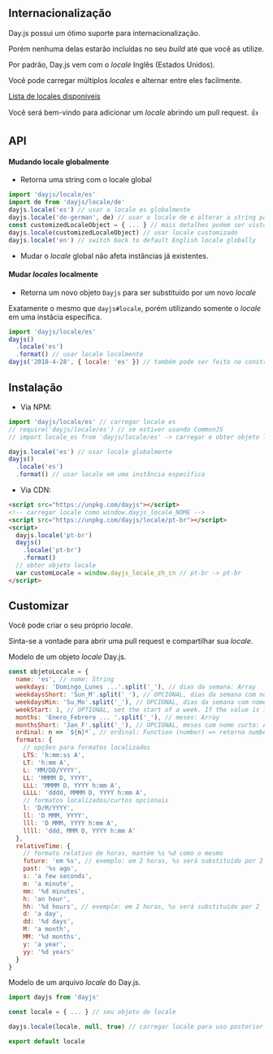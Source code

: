 ## Internacionalização

Day.js possui um ótimo suporte para internacionalização.

Porém nenhuma delas estarão incluídas no seu _build_ até que você as utilize.

Por padrão, Day.js vem com o _locale_ Inglês (Estados Unidos).

Você pode carregar múltiplos _locales_ e alternar entre eles facilmente.

[Lista de locales disponíveis](../../src/locale)

Você será bem-vindo para adicionar um _locale_ abrindo um pull request. :+1:

## API

#### Mudando locale globalmente

- Retorna uma string com o locale global

```js
import 'dayjs/locale/es'
import de from 'dayjs/locale/de'
dayjs.locale('es') // usar o locale es globalmente
dayjs.locale('de-german', de) // usar o locale de e alterar a string padrão
const customizedLocaleObject = { ... } // mais detalhes podem ser vistos na sessão de customização abaixo
dayjs.locale(customizedLocaleObject) // usar locale customizado
dayjs.locale('en') // switch back to default English locale globally
```

- Mudar o _locale_ global não afeta instâncias já existentes.

#### Mudar _locales_ localmente

- Retorna um novo objeto `Dayjs` para ser substituído por um novo _locale_

Exatamente o mesmo que `dayjs#locale`, porém utilizando somente o _locale_ em uma instâcia específica.

```js
import 'dayjs/locale/es'
dayjs()
  .locale('es')
  .format() // usar locale localmente
dayjs('2018-4-28', { locale: 'es' }) // também pode ser feito no constructor
```

## Instalação

- Via NPM:

```javascript
import 'dayjs/locale/es' // carregar locale es
// require('dayjs/locale/es') // se estiver usando CommonJS
// import locale_es from 'dayjs/locale/es' -> carregar e obter objeto locale locale_es

dayjs.locale('es') // usar locale globalmente
dayjs()
  .locale('es')
  .format() // usar locale em uma instância específica
```

- Via CDN:

```html
<script src="https://unpkg.com/dayjs"></script>
<!-- carregar locale como window.dayjs_locale_NOME -->
<script src="https://unpkg.com/dayjs/locale/pt-br"></script>
<script>
  dayjs.locale('pt-br')
  dayjs()
    .locale('pt-br')
    .format()
  // obter objeto locale
  var customLocale = window.dayjs_locale_zh_cn // pt-br -> pt-br
</script>
```

## Customizar

Você pode criar o seu próprio _locale_.

Sinta-se a vontade para abrir uma pull request e compartilhar sua _locale_.

Modelo de um objeto _locale_ Day.js.

```javascript
const objetoLocale = {
  name: 'es', // nome: String
  weekdays: 'Domingo_Lunes ...'.split('_'), // dias da semana: Array
  weekdaysShort: 'Sun_M'.split('_'), // OPCIONAL, dias da semana com nome curto: Array, utiliza as três primeiras letras se nenhuma for especificada
  weekdaysMin: 'Su_Mo'.split('_'), // OPCIONAL, dias da semana com nome mínimo: Array, utiliza as duas primeiras letras se nenhuma for especificada
  weekStart: 1, // OPTIONAL, set the start of a week. If the value is 1, Monday will be the start of week instead of Sunday。
  months: 'Enero_Febrero ... '.split('_'), // meses: Array
  monthsShort: 'Jan_F'.split('_'), // OPCIONAL, meses com nome curto: Array, utiliza as três primeiras letras se nenhuma for especificada
  ordinal: n => `${n}º`, // ordinal: Function (number) => retorna number + saída
  formats: {
    // opções para formatos localizados
    LTS: 'h:mm:ss A',
    LT: 'h:mm A',
    L: 'MM/DD/YYYY',
    LL: 'MMMM D, YYYY',
    LLL: 'MMMM D, YYYY h:mm A',
    LLLL: 'dddd, MMMM D, YYYY h:mm A',
    // formatos localizados/curtos opcionais
    l: 'D/M/YYYY',
    ll: 'D MMM, YYYY',
    lll: 'D MMM, YYYY h:mm A',
    llll: 'ddd, MMM D, YYYY h:mm A'
  },
  relativeTime: {
    // formato relativo de horas, mantém %s %d como o mesmo
    future: 'em %s', // exemplo: em 2 horas, %s será substituído por 2 horas
    past: '%s ago',
    s: 'a few seconds',
    m: 'a minute',
    mm: '%d minutes',
    h: 'an hour',
    hh: '%d hours', // exemplo: em 2 horas, %s será substituído por 2
    d: 'a day',
    dd: '%d days',
    M: 'a month',
    MM: '%d months',
    y: 'a year',
    yy: '%d years'
  }
}
```

Modelo de um arquivo _locale_ do Day.js.

```javascript
import dayjs from 'dayjs'

const locale = { ... } // seu objeto de locale

dayjs.locale(locale, null, true) // carregar locale para uso posterior

export default locale
```
